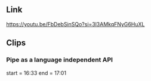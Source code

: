 ## Link
https://youtu.be/FbDebSinSQo?si=3l3AMkqFNyG6HuXL

## Clips

### Pipe as a language independent API
start = 16:33
end = 17:01

